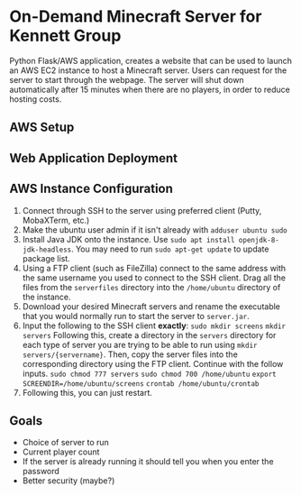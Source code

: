 # On-Demand Minecraft Server for Kennett Group

Python Flask/AWS application, creates a website that can be used to launch an AWS EC2 instance to host a Minecraft server.  Users can request for the server to start through the webpage.  The server will shut down automatically after 15 minutes when there are no players, in order to reduce hosting costs.


## AWS Setup


## Web Application Deployment


## AWS Instance Configuration
1. Connect through SSH to the server using preferred client (Putty, MobaXTerm, etc.)
2. Make the ubuntu user admin if it isn't already with
`adduser ubuntu sudo`
3. Install Java JDK onto the instance.  Use
`sudo apt install openjdk-8-jdk-headless`.
You may need to run
`sudo apt-get update`
to update package list.
4. Using a FTP client (such as FileZilla) connect to the same address with the same username you used to connect to the SSH client.  Drag all the files from the `serverfiles` directory into the `/home/ubuntu` directory of the instance.
5. Download your desired Minecraft servers and rename the executable that you would normally run to start the server to `server.jar`.
6. Input the following to the SSH client **exactly**:
`sudo mkdir screens`
`mkdir servers`
Following this, create a directory in the `servers` directory for each type of server you are trying to be able to run using `mkdir servers/{servername}`.  Then, copy the server files into the corresponding directory using the FTP client.  Continue with the follow inputs.
`sudo chmod 777 servers`
`sudo chmod 700 /home/ubuntu`
`export SCREENDIR=/home/ubuntu/screens`
`crontab /home/ubuntu/crontab`
7. Following this, you can just restart.


## Goals
 - Choice of server to run
 - Current player count
 - If the server is already running it should tell you when you enter the password
 - Better security (maybe?)
